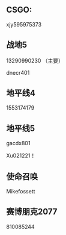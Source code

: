 ## CSGO: 
xjy595975373 

## 战地5
13290990230 （主要）

dnecr401

## 地平线4
1553174179

## 地平线5
gacdx801

Xu021221！

## 使命召唤
Mikefossett

## 赛博朋克2077
810085244